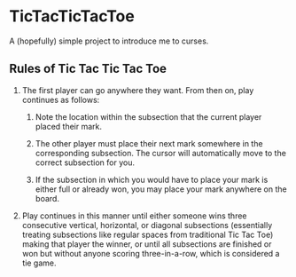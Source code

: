 TicTacTicTacToe
===============

A (hopefully) simple project to introduce me to curses.

## Rules of Tic Tac Tic Tac Toe

1. The first player can go anywhere they want. From then on, play continues as follows:

	1. Note the location within the subsection that the current player placed their mark.

	2. The other player must place their next mark somewhere in the corresponding subsection. The cursor will automatically move to the correct subsection for you.

	3. If the subsection in which you would have to place your mark is either full or already won, you may place your mark anywhere on the board.

2. Play continues in this manner until either someone wins three consecutive vertical, horizontal, or diagonal subsections (essentially treating subsections like regular spaces from traditional Tic Tac Toe) making that player the winner, or until all subsections are finished or won but without anyone scoring three-in-a-row, which is considered a tie game.